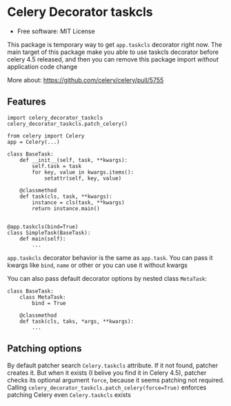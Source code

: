 Celery Decorator taskcls
===============

* Free software: MIT License

This package is temporary way to get `app.taskcls` decorator right now.
The main target of this package make you able to use taskcls decorator
before celery 4.5 released, and then you can remove this package import
*without* application code change

More about: https://github.com/celery/celery/pull/5755

Features
--------


```
import celery_decorator_taskcls
celery_decorator_taskcls.patch_celery()

from celery import Celery
app = Celery(...)

class BaseTask:
    def __init__(self, task, **kwargs):
        self.task = task
        for key, value in kwargs.items():
            setattr(self, key, value)

    @classmethod
    def task(cls, task, **kwargs):
        instance = cls(task, **kwargs)
        return instance.main()


@app.taskcls(bind=True)
class SimpleTask(BaseTask):
    def main(self):
        ...
```

`app.taskcls` decorator behavior is the same as `app.task`. You can pass it
kwargs like `bind`, `name` or other or you can use it without kwargs

You can also pass default decorator options by nested class `MetaTask`:

```
class BaseTask:
    class MetaTask:
        bind = True

    @classmethod
    def task(cls, taks, *args, **kwargs):
        ...
```

Patching options
--------
By default patcher search `Celery.taskcls` attribute. If it not found, patcher
creates it. But when it exists (I belive you find it in Celery 4.5), patcher
checks its optional argument `force`, because it seems patching not required.
Calling `celery_decorator_taskcls.patch_celery(force=True)` enforces
patching Celery even `Celery.taskcls` exists
